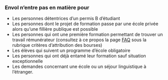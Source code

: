 ### Envol n’entre pas en matière pour

* Les personnes détentrices d’un permis B d’étudiant
* Les personnes dont le projet de formation passe par une école privée alors qu’une fillière publique est possible
* Les personnes qui ont une première formation permettant de trouver un travail rémunérateur (consultez à ce propos la page [FAQ](https://association-envol.info/faq) sous la rubrique critères d’attribution des bourses)
* Les élèves qui suivent un programme d’école obligatoire
* Les personnes qui ont déjà entamé leur formation sauf situation exceptionnelle
* Les demandes concernant une école ou un séjour linguistique à l’étranger.

